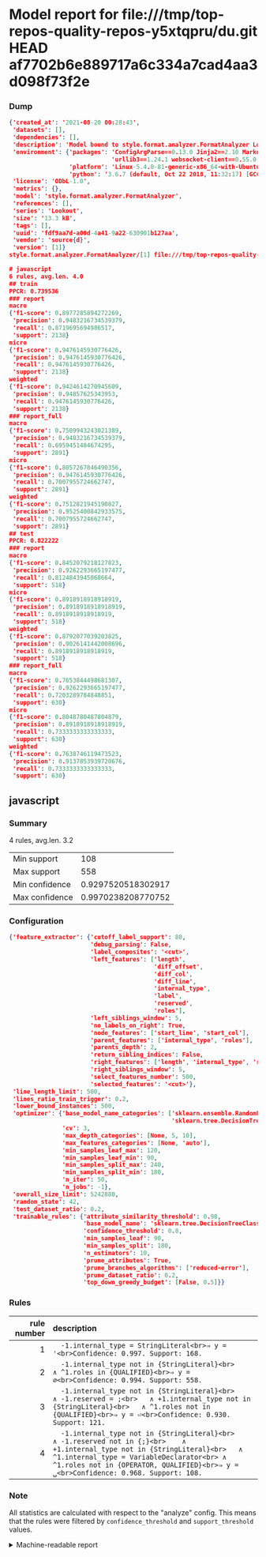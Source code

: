 # Model report for file:///tmp/top-repos-quality-repos-y5xtqpru/du.git HEAD af7702b6e889717a6c334a7cad4aa3d098f73f2e

### Dump

```json
{'created_at': '2021-08-20 00:28:43',
 'datasets': [],
 'dependencies': [],
 'description': 'Model bound to style.format.analyzer.FormatAnalyzer Lookout analyzer.',
 'environment': {'packages': 'ConfigArgParse==0.13.0 Jinja2==2.10 MarkupSafe==1.1.1 PyStemmer==1.3.0 PyYAML==5.1 Pympler==0.5 SQLAlchemy==1.2.10 SQLAlchemy-Utils==0.33.3 asdf==2.3.2 bblfsh==2.12.7 boto==2.49.0 boto3==1.9.130 botocore==1.12.130 cachetools==2.0.1 certifi==2019.3.9 chardet==3.0.4 clint==0.5.1 docker==3.7.0 docker-pycreds==0.4.0 dulwich==0.19.11 grpcio==1.19.0 grpcio-tools==1.19.0 humanfriendly==4.16.1 humanize==0.5.1 idna==2.8 jmespath==0.9.4 jsonschema==2.6.0 lookout-sdk==0.4.1 lookout-sdk-ml==0.19.0 lookout-style==0.2.0 lz4==2.1.6 modelforge==0.12.1 numpy==1.16.2 packaging==19.0 pandas==0.22.0 pip==19.0.3 protobuf==3.7.0 psycopg2-binary==2.7.5 pygtrie==2.3 pyparsing==2.3.1 python-dateutil==2.8.0 python-igraph==0.7.1.post6 pytz==2019.1 requests==2.21.0 requirements-parser==0.2.0 scikit-learn==0.20.1 scikit-optimize==0.5.2 scipy==1.2.1 semantic-version==2.6.0 setuptools==40.8.0 six==1.12.0 smart-open==1.8.1 sourced-ml==0.8.2 spdx==2.5.0 stringcase==1.2.0 tabulate==0.8.2 tqdm==4.31.1 '
                             'urllib3==1.24.1 websocket-client==0.55.0 xxhash==1.3.0',
                 'platform': 'Linux-5.4.0-81-generic-x86_64-with-Ubuntu-18.04-bionic',
                 'python': '3.6.7 (default, Oct 22 2018, 11:32:17) [GCC 8.2.0]'},
 'license': 'ODbL-1.0',
 'metrics': {},
 'model': 'style.format.analyzer.FormatAnalyzer',
 'references': [],
 'series': 'Lookout',
 'size': '13.3 kB',
 'tags': [],
 'uuid': 'fdf9aa7d-a00d-4a41-9a22-630901b127aa',
 'vendor': 'source{d}',
 'version': [1]}
style.format.analyzer.FormatAnalyzer/[1] file:///tmp/top-repos-quality-repos-y5xtqpru/du.git af7702b6e889717a6c334a7cad4aa3d098f73f2e

# javascript
6 rules, avg.len. 4.0
## train
PPCR: 0.739536
### report
macro
{'f1-score': 0.8977285894272269,
 'precision': 0.9483216734539379,
 'recall': 0.8719695694986517,
 'support': 2138}
micro
{'f1-score': 0.9476145930776426,
 'precision': 0.9476145930776426,
 'recall': 0.9476145930776426,
 'support': 2138}
weighted
{'f1-score': 0.9424614270945609,
 'precision': 0.94857625343953,
 'recall': 0.9476145930776426,
 'support': 2138}
### report_full
macro
{'f1-score': 0.7509943243021389,
 'precision': 0.9483216734539379,
 'recall': 0.6959451484674295,
 'support': 2891}
micro
{'f1-score': 0.8057267846490356,
 'precision': 0.9476145930776426,
 'recall': 0.7007955724662747,
 'support': 2891}
weighted
{'f1-score': 0.7512821945190827,
 'precision': 0.9525400842933575,
 'recall': 0.7007955724662747,
 'support': 2891}
## test
PPCR: 0.822222
### report
macro
{'f1-score': 0.8452079218127823,
 'precision': 0.9262293665197477,
 'recall': 0.8124843945068664,
 'support': 518}
micro
{'f1-score': 0.8918918918918919,
 'precision': 0.8918918918918919,
 'recall': 0.8918918918918919,
 'support': 518}
weighted
{'f1-score': 0.8792077039203825,
 'precision': 0.9026141442008696,
 'recall': 0.8918918918918919,
 'support': 518}
### report_full
macro
{'f1-score': 0.7653844498681307,
 'precision': 0.9262293665197477,
 'recall': 0.7203289784848851,
 'support': 630}
micro
{'f1-score': 0.8048780487804879,
 'precision': 0.8918918918918919,
 'recall': 0.7333333333333333,
 'support': 630}
weighted
{'f1-score': 0.7638746119473523,
 'precision': 0.9137853939720676,
 'recall': 0.7333333333333333,
 'support': 630}
```

## javascript
### Summary
4 rules, avg.len. 3.2

| | |
|-|-|
|Min support|108|
|Max support|558|
|Min confidence|0.9297520518302917|
|Max confidence|0.9970238208770752|

### Configuration

```json
{'feature_extractor': {'cutoff_label_support': 80,
                       'debug_parsing': False,
                       'label_composites': '<cut>',
                       'left_features': ['length',
                                         'diff_offset',
                                         'diff_col',
                                         'diff_line',
                                         'internal_type',
                                         'label',
                                         'reserved',
                                         'roles'],
                       'left_siblings_window': 5,
                       'no_labels_on_right': True,
                       'node_features': ['start_line', 'start_col'],
                       'parent_features': ['internal_type', 'roles'],
                       'parents_depth': 2,
                       'return_sibling_indices': False,
                       'right_features': ['length', 'internal_type', 'reserved', 'roles'],
                       'right_siblings_window': 5,
                       'select_features_number': 500,
                       'selected_features': '<cut>'},
 'line_length_limit': 500,
 'lines_ratio_train_trigger': 0.2,
 'lower_bound_instances': 500,
 'optimizer': {'base_model_name_categories': ['sklearn.ensemble.RandomForestClassifier',
                                              'sklearn.tree.DecisionTreeClassifier'],
               'cv': 3,
               'max_depth_categories': [None, 5, 10],
               'max_features_categories': [None, 'auto'],
               'min_samples_leaf_max': 120,
               'min_samples_leaf_min': 90,
               'min_samples_split_max': 240,
               'min_samples_split_min': 180,
               'n_iter': 50,
               'n_jobs': -1},
 'overall_size_limit': 5242880,
 'random_state': 42,
 'test_dataset_ratio': 0.2,
 'trainable_rules': {'attribute_similarity_threshold': 0.98,
                     'base_model_name': 'sklearn.tree.DecisionTreeClassifier',
                     'confidence_threshold': 0.8,
                     'min_samples_leaf': 90,
                     'min_samples_split': 180,
                     'n_estimators': 10,
                     'prune_attributes': True,
                     'prune_branches_algorithms': ['reduced-error'],
                     'prune_dataset_ratio': 0.2,
                     'top_down_greedy_budget': [False, 0.5]}}
```

### Rules

| rule number | description |
|----:|:-----|
| 1 | `  -1.internal_type = StringLiteral<br>⇒ y = '<br>Confidence: 0.997. Support: 168.` |
| 2 | `  -1.internal_type not in {StringLiteral}<br>	∧ ^1.roles in {QUALIFIED}<br>⇒ y = ∅<br>Confidence: 0.994. Support: 558.` |
| 3 | `  -1.internal_type not in {StringLiteral}<br>	∧ -1.reserved = ;<br>	∧ +1.internal_type not in {StringLiteral}<br>	∧ ^1.roles not in {QUALIFIED}<br>⇒ y = ⏎<br>Confidence: 0.930. Support: 121.` |
| 4 | `  -1.internal_type not in {StringLiteral}<br>	∧ -1.reserved not in {;}<br>	∧ +1.internal_type not in {StringLiteral}<br>	∧ ^1.internal_type = VariableDeclarator<br>	∧ ^1.roles not in {OPERATOR, QUALIFIED}<br>⇒ y = ␣<br>Confidence: 0.968. Support: 108.` |

### Note
All statistics are calculated with respect to the "analyze" config. This means that the rules were filtered by
`confidence_threshold` and `support_threshold` values.

<details>
    <summary>Machine-readable report</summary>
```json
{"javascript": {"avg_rule_len": 3.25, "max_conf": 0.9970238208770752, "max_support": 558, "min_conf": 0.9297520518302917, "min_support": 108, "num_rules": 4}}
```
</details>

